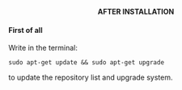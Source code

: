 <p align="center"><STRONG>AFTER INSTALLATION</STRONG></p>

#### First of all
Write in the terminal:
<pre><code>sudo apt-get update && sudo apt-get upgrade</code></pre> 
to update the repository list and upgrade system. 
